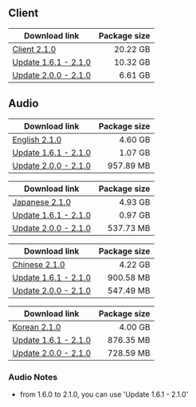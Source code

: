 ## Client

| Download link | Package size |
| ------------- | ------------:|
| [Client 2.1.0](https://autopatchhk.yuanshen.com/client_app/pc_mihoyo/20210901_db535e31166295ac/GenshinImpact_2.1.0.zip) | 20.22 GB |
| [Update 1.6.1 - 2.1.0](https://autopatchhk.yuanshen.com/client_app/update/hk4e_global/10/game_1.6.1_2.1.0_diff_lEOthRaCuMIB4rTN.zip) | 10.32 GB |
| [Update 2.0.0 - 2.1.0](https://autopatchhk.yuanshen.com/client_app/update/hk4e_global/10/game_2.0.0_2.1.0_diff_kYU5QpgOiPB1woI4.zip) | 6.61 GB |


## Audio

| Download link | Package size |
| ------------- | ------------:|
| [English 2.1.0](https://autopatchhk.yuanshen.com/client_app/pc_mihoyo/20210901_db535e31166295ac/Audio_English(US)_2.1.0.zip) | 4.60 GB |
| [Update 1.6.1 - 2.1.0](https://autopatchhk.yuanshen.com/client_app/update/hk4e_global/10/en-us_1.6.1_2.1.0_diff_VLagihjWn3rFAm8X.zip) | 1.07 GB |
| [Update 2.0.0 - 2.1.0](https://autopatchhk.yuanshen.com/client_app/update/hk4e_global/10/en-us_2.0.0_2.1.0_diff_n8EeG923ZU1BPcgq.zip) | 957.89 MB |

| Download link | Package size |
| ------------- | ------------:|
| [Japanese 2.1.0](https://autopatchhk.yuanshen.com/client_app/pc_mihoyo/20210901_db535e31166295ac/Audio_Japanese_2.1.0.zip) | 4.93 GB |
| [Update 1.6.1 - 2.1.0](https://autopatchhk.yuanshen.com/client_app/update/hk4e_global/10/ja-jp_1.6.1_2.1.0_diff_uFVREQ8SgUcOlNoP.zip) | 0.97 GB |
| [Update 2.0.0 - 2.1.0](https://autopatchhk.yuanshen.com/client_app/update/hk4e_global/10/ja-jp_2.0.0_2.1.0_diff_Ub6DpehQk19xKEVa.zip) | 537.73 MB |

| Download link | Package size |
| ------------- | ------------:|
| [Chinese 2.1.0](https://autopatchhk.yuanshen.com/client_app/pc_mihoyo/20210901_db535e31166295ac/Audio_Chinese_2.1.0.zip) | 4.22 GB |
| [Update 1.6.1 - 2.1.0](https://autopatchhk.yuanshen.com/client_app/update/hk4e_global/10/zh-cn_1.6.1_2.1.0_diff_vh3oYQe1kctqNIbO.zip) | 900.58 MB |
| [Update 2.0.0 - 2.1.0](https://autopatchhk.yuanshen.com/client_app/update/hk4e_global/10/zh-cn_2.0.0_2.1.0_diff_UCr51Zxdu9aAjGYg.zip) | 547.49 MB |

| Download link | Package size |
| ------------- | ------------:|
| [Korean 2.1.0](https://autopatchhk.yuanshen.com/client_app/pc_mihoyo/20210901_db535e31166295ac/Audio_Korean_2.1.0.zip) | 4.00 GB |
| [Update 1.6.1 - 2.1.0](https://autopatchhk.yuanshen.com/client_app/update/hk4e_global/10/ko-kr_1.6.1_2.1.0_diff_XyfOJVYxLSlR21zA.zip) | 876.35 MB |
| [Update 2.0.0 - 2.1.0](https://autopatchhk.yuanshen.com/client_app/update/hk4e_global/10/ko-kr_2.0.0_2.1.0_diff_SYrI5qspl1z4tBRn.zip) | 728.59 MB |

### Audio Notes
- from 1.6.0 to 2.1.0, you can use 'Update 1.6.1 - 2.1.0'